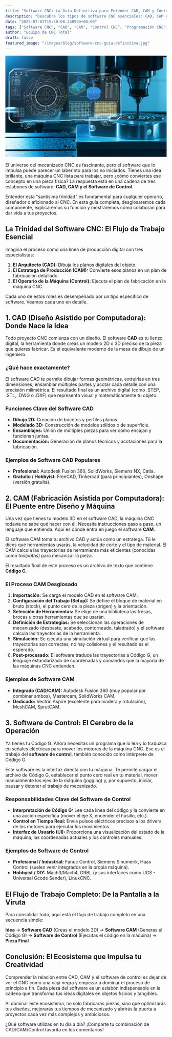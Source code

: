 ```yaml
---
title: "Software CNC: La Guía Definitiva para Entender CAD, CAM y Control"
description: "Descubre los tipos de software CNC esenciales: CAD, CAM y software de control. Aprende cómo funcionan juntos para pasar del diseño a la pieza final."
date: "2025-07-07T15:50:08.248960+00:00"
tags: ["Software CNC", "CAD", "CAM", "Control CNC", "Programación CNC", "Código G", "Diseño Asistido por Computadora", "Fabricación Asistida por Computadora"]
author: "Equipo de CNC Total"
draft: false
featured_image: "/images/blog/software-cnc-guia-definitiva.jpg"
---
```


![Software CNC: La Guía Definitiva para Entender CAD, CAM y Control](disenando-tu-primera-pieza-2d-en-un-software-cad-gratuito.png)


El universo del mecanizado CNC es fascinante, pero el software que lo impulsa puede parecer un laberinto para los no iniciados. Tienes una idea brillante, una máquina CNC lista para trabajar, pero ¿cómo conviertes ese concepto en una pieza física? La respuesta está en una cadena de tres eslabones de software: **CAD, CAM y el Software de Control**.

Entender esta "santísima trinidad" es fundamental para cualquier operario, diseñador o aficionado al CNC. En esta guía completa, desglosaremos cada componente, explicaremos su función y mostraremos cómo colaboran para dar vida a tus proyectos.

## La Trinidad del Software CNC: El Flujo de Trabajo Esencial

Imagina el proceso como una línea de producción digital con tres especialistas:

1.  **El Arquitecto (CAD):** Dibuja los planos digitales del objeto.
2.  **El Estratega de Producción (CAM):** Convierte esos planos en un plan de fabricación detallado.
3.  **El Operario de la Máquina (Control):** Ejecuta el plan de fabricación en la máquina CNC.

Cada uno de estos roles es desempeñado por un tipo específico de software. Veamos cada uno en detalle.

## 1. CAD (Diseño Asistido por Computadora): Donde Nace la Idea

Todo proyecto CNC comienza con un diseño. El software **CAD** es tu lienzo digital, la herramienta donde creas un modelo 2D o 3D preciso de la pieza que quieres fabricar. Es el equivalente moderno de la mesa de dibujo de un ingeniero.

### ¿Qué hace exactamente?

El software CAD te permite dibujar formas geométricas, extruirlas en tres dimensiones, ensamblar múltiples partes y acotar cada detalle con una precisión milimétrica. El resultado final es un archivo digital (como .STEP, .STL, .DWG o .DXF) que representa visual y matemáticamente tu objeto.

### Funciones Clave del Software CAD
*   **Dibujo 2D:** Creación de bocetos y perfiles planos.
*   **Modelado 3D:** Construcción de modelos sólidos o de superficie.
*   **Ensamblajes:** Unión de múltiples piezas para ver cómo encajan y funcionan juntas.
*   **Documentación:** Generación de planos técnicos y acotaciones para la fabricación.

### Ejemplos de Software CAD Populares
*   **Profesional:** Autodesk Fusion 360, SolidWorks, Siemens NX, Catia.
*   **Gratuito / Hobbyist:** FreeCAD, Tinkercad (para principiantes), Onshape (versión gratuita).

## 2. CAM (Fabricación Asistida por Computadora): El Puente entre Diseño y Máquina

Una vez que tienes tu modelo 3D en el software CAD, la máquina CNC todavía no sabe qué hacer con él. Necesita instrucciones paso a paso, un lenguaje que entienda. Aquí es donde entra en juego el software **CAM**.

El software CAM toma tu archivo CAD y actúa como un estratega. Tú le dices qué herramientas usarás, la velocidad de corte y el tipo de material. El CAM calcula las trayectorias de herramienta más eficientes (conocidas como *toolpaths*) para mecanizar la pieza.

El resultado final de este proceso es un archivo de texto que contiene **Código G**.

### El Proceso CAM Desglosado
1.  **Importación:** Se carga el modelo CAD en el software CAM.
2.  **Configuración del Trabajo (Setup):** Se define el bloque de material en bruto (stock), el punto cero de la pieza (origen) y la orientación.
3.  **Selección de Herramientas:** Se elige de una biblioteca las fresas, brocas u otras herramientas que se usarán.
4.  **Definición de Estrategias:** Se seleccionan las operaciones de mecanizado (desbaste, acabado, contorneado, taladrado) y el software calcula las trayectorias de la herramienta.
5.  **Simulación:** Se ejecuta una simulación virtual para verificar que las trayectorias son correctas, no hay colisiones y el resultado es el esperado.
6.  **Post-procesado:** El software traduce las trayectorias a Código G, un lenguaje estandarizado de coordenadas y comandos que la mayoría de las máquinas CNC entienden.

### Ejemplos de Software CAM
*   **Integrado (CAD/CAM):** Autodesk Fusion 360 (muy popular por combinar ambos), Mastercam, SolidWorks CAM.
*   **Dedicado:** Vectric Aspire (excelente para madera y rotulación), MeshCAM, SprutCAM.

## 3. Software de Control: El Cerebro de la Operación

Ya tienes tu Código G. Ahora necesitas un programa que lo lea y lo traduzca en señales eléctricas para mover los motores de la máquina CNC. Ese es el trabajo del **software de control**, también conocido como intérprete de Código G.

Este software es la interfaz directa con tu máquina. Te permite cargar el archivo de Código G, establecer el punto cero real en tu material, mover manualmente los ejes de la máquina (jogging) y, por supuesto, iniciar, pausar y detener el trabajo de mecanizado.

### Responsabilidades Clave del Software de Control
*   **Interpretación de Código G:** Lee cada línea del código y la convierte en una acción específica (mover el eje X, encender el husillo, etc.).
*   **Control en Tiempo Real:** Envía pulsos eléctricos precisos a los drivers de los motores para ejecutar los movimientos.
*   **Interfaz de Usuario (UI):** Proporciona una visualización del estado de la máquina, las coordenadas actuales y los controles manuales.

### Ejemplos de Software de Control
*   **Profesional / Industrial:** Fanuc Control, Siemens Sinumerik, Haas Control (suelen venir integrados en la propia máquina).
*   **Hobbyist / DIY:** Mach3/Mach4, GRBL (y sus interfaces como UGS - Universal Gcode Sender), LinuxCNC.

## El Flujo de Trabajo Completo: De la Pantalla a la Viruta

Para consolidar todo, aquí está el flujo de trabajo completo en una secuencia simple:

**Idea** → **Software CAD** (Creas el modelo 3D) → **Software CAM** (Generas el Código G) → **Software de Control** (Ejecutas el código en la máquina) → **Pieza Final**

## Conclusión: El Ecosistema que Impulsa tu Creatividad

Comprender la relación entre CAD, CAM y el software de control es dejar de ver el CNC como una caja negra y empezar a dominar el proceso de principio a fin. Cada pieza del software es un eslabón indispensable en la cadena que transforma tus ideas digitales en objetos físicos y tangibles.

Al dominar este ecosistema, no solo fabricarás piezas, sino que optimizarás tus diseños, mejorarás tus tiempos de mecanizado y abrirás la puerta a proyectos cada vez más complejos y ambiciosos.

¿Qué software utilizas en tu día a día? ¡Comparte tu combinación de CAD/CAM/Control favorita en los comentarios!